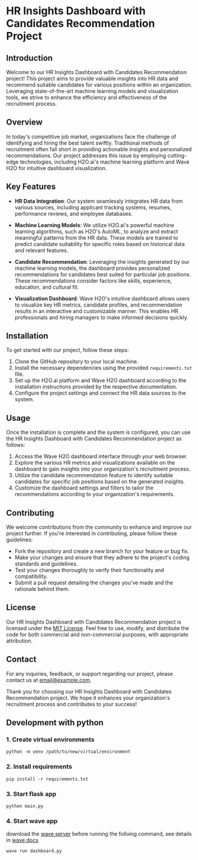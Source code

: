 
# HR Insights Dashboard with Candidates Recommendation Project

## Introduction

Welcome to our HR Insights Dashboard with Candidates Recommendation project! This project aims to provide valuable insights into HR data and recommend suitable candidates for various positions within an organization. Leveraging state-of-the-art machine learning models and visualization tools, we strive to enhance the efficiency and effectiveness of the recruitment process.

## Overview

In today's competitive job market, organizations face the challenge of identifying and hiring the best talent swiftly. Traditional methods of recruitment often fall short in providing actionable insights and personalized recommendations. Our project addresses this issue by employing cutting-edge technologies, including H2O.ai's machine learning platform and Wave H2O for intuitive dashboard visualization.

## Key Features

- **HR Data Integration**: Our system seamlessly integrates HR data from various sources, including applicant tracking systems, resumes, performance reviews, and employee databases.

- **Machine Learning Models**: We utilize H2O.ai's powerful machine learning algorithms, such as H2O's AutoML, to analyze and extract meaningful patterns from the HR data. These models are trained to predict candidate suitability for specific roles based on historical data and relevant features.

- **Candidate Recommendation**: Leveraging the insights generated by our machine learning models, the dashboard provides personalized recommendations for candidates best suited for particular job positions. These recommendations consider factors like skills, experience, education, and cultural fit.

- **Visualization Dashboard**: Wave H2O's intuitive dashboard allows users to visualize key HR metrics, candidate profiles, and recommendation results in an interactive and customizable manner. This enables HR professionals and hiring managers to make informed decisions quickly.

## Installation

To get started with our project, follow these steps:

1. Clone the GitHub repository to your local machine.
2. Install the necessary dependencies using the provided `requirements.txt` file.
3. Set up the H2O.ai platform and Wave H2O dashboard according to the installation instructions provided by the respective documentation.
4. Configure the project settings and connect the HR data sources to the system.

## Usage

Once the installation is complete and the system is configured, you can use the HR Insights Dashboard with Candidates Recommendation project as follows:

1. Access the Wave H2O dashboard interface through your web browser.
2. Explore the various HR metrics and visualizations available on the dashboard to gain insights into your organization's recruitment process.
3. Utilize the candidate recommendation feature to identify suitable candidates for specific job positions based on the generated insights.
4. Customize the dashboard settings and filters to tailor the recommendations according to your organization's requirements.

## Contributing

We welcome contributions from the community to enhance and improve our project further. If you're interested in contributing, please follow these guidelines:

- Fork the repository and create a new branch for your feature or bug fix.
- Make your changes and ensure that they adhere to the project's coding standards and guidelines.
- Test your changes thoroughly to verify their functionality and compatibility.
- Submit a pull request detailing the changes you've made and the rationale behind them.

## License

Our HR Insights Dashboard with Candidates Recommendation project is licensed under the [MIT License](LICENSE.md). Feel free to use, modify, and distribute the code for both commercial and non-commercial purposes, with appropriate attribution.

## Contact

For any inquiries, feedback, or support regarding our project, please contact us at [email@example.com](mailto:email@example.com).

Thank you for choosing our HR Insights Dashboard with Candidates Recommendation project. We hope it enhances your organization's recruitment process and contributes to your success!


## Development with python

### 1. Create virtual environments 
    
    python -m venv /path/to/new/virtual/environment

### 2. Install requirements

    pip install -r requirements.txt

### 3. Start flask app
    
    python main.py

### 4. Start wave app

download the [wave server](https://wave.h2o.ai/docs/installation) before running the folloing command, see details in [wave docs](https://wave.h2o.ai/docs/apps)
    
    wave run dashboard.py

